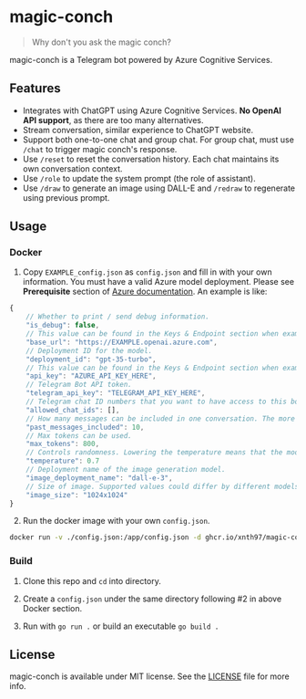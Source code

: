 # magic-conch

> Why don't you ask the magic conch?

magic-conch is a Telegram bot powered by Azure Cognitive Services.

## Features

- Integrates with ChatGPT using Azure Cognitive Services. **No OpenAI API support**, as there are too many alternatives.
- Stream conversation, similar experience to ChatGPT website.
- Support both one-to-one chat and group chat. For group chat, must use `/chat` to trigger magic conch's response.
- Use `/reset` to reset the conversation history. Each chat maintains its own conversation context.
- Use `/role` to update the system prompt (the role of assistant).
- Use `/draw` to generate an image using DALL-E and `/redraw` to regenerate using previous prompt.

## Usage

### Docker

1. Copy `EXAMPLE_config.json` as `config.json` and fill in with your own information. You must have a valid Azure model deployment. Please see __Prerequisite__ section of [Azure documentation](https://learn.microsoft.com/en-us/azure/cognitive-services/openai/chatgpt-quickstart?tabs=command-line&pivots=rest-api). An example is like:

```js
{
    // Whether to print / send debug information.
    "is_debug": false,
    // This value can be found in the Keys & Endpoint section when examining your resource from the Azure portal. Alternatively, you can find the value in the Azure OpenAI Studio > Playground > Code View
    "base_url": "https://EXAMPLE.openai.azure.com",
    // Deployment ID for the model.
    "deployment_id": "gpt-35-turbo",
    // This value can be found in the Keys & Endpoint section when examining your resource from the Azure portal. You can use either KEY1 or KEY2.
    "api_key": "AZURE_API_KEY_HERE",
    // Telegram Bot API token.
    "telegram_api_key": "TELEGRAM_API_KEY_HERE",
    // Telegram chat ID numbers that you want to have access to this bot. Left empty ([]) if you don't want any limitation.
    "allowed_chat_ids": [],
    // How many messages can be included in one conversation. The more messages included, the better ChatGPT understands the context, however also more tokens it consumes.
    "past_messages_included": 10,
    // Max tokens can be used.
    "max_tokens": 800,
    // Controls randomness. Lowering the temperature means that the model produces more repetitive and deterministic responses. Increasing the temperature results in more unexpected or creative responses.
    "temperature": 0.7
    // Deployment name of the image generation model.
    "image_deployment_name": "dall-e-3",
    // Size of image. Supported values could differ by different models. Please see `azopenai.ImageSize` for references.
    "image_size": "1024x1024"
}
```

2. Run the docker image with your own `config.json`.

```sh
docker run -v ./config.json:/app/config.json -d ghcr.io/xnth97/magic-conch:latest
```

### Build

1. Clone this repo and `cd` into directory.

2. Create a `config.json` under the same directory following #2 in above Docker section.

3. Run with `go run .` or build an executable `go build .`

## License

magic-conch is available under MIT license. See the [LICENSE](LICENSE) file for more info.
